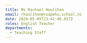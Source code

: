 ```yaml
---
title: Ms Rachael Houlihan
email: rhoulihan@ruapehu.school.nz
date: 2020-05-05T23:41:46.657Z
roles: English Teacher
departments:
  - Teaching Staff
---
```



